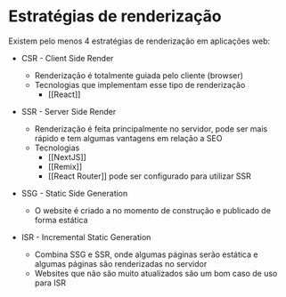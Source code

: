 # Estratégias de renderização

Existem pelo menos 4 estratégias de renderização em aplicações web:

- CSR - Client Side Render
	- Renderização é totalmente guiada pelo cliente (browser)
	- Tecnologias que implementam esse tipo de renderização
		- [[React]]

- SSR - Server Side Render
	- Renderização é feita principalmente no servidor, pode ser mais rápido e tem algumas vantagens em relação a SEO
	- Tecnologias
		- [[NextJS]]
		- [[Remix]]
		- [[React Router]] pode ser configurado para utilizar SSR

- SSG - Static Side Generation
	- O website é criado a no momento de construção e publicado de forma estática

- ISR - Incremental Static Generation
	- Combina SSG e SSR, onde algumas páginas serão estática e algumas páginas são renderizadas no servidor
	- Websites que não são muito atualizados são um bom caso de uso para ISR

